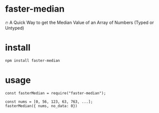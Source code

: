 # faster-median
🔥 A Quick Way to get the Median Value of an Array of Numbers (Typed or Untyped)

# install
```bash
npm install faster-median
```

# usage
```
const fasterMedian = require("faster-median");

const nums = [0, 56, 123, 63, 763, ...];
fasterMedian({ nums, no_data: 0})
```